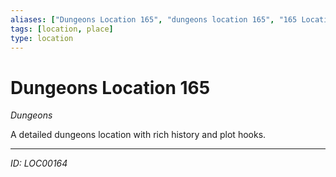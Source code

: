 ```yaml
---
aliases: ["Dungeons Location 165", "dungeons location 165", "165 Location Dungeons"]
tags: [location, place]
type: location
---
```


# Dungeons Location 165

*Dungeons*

A detailed dungeons location with rich history and plot hooks.

---
*ID: LOC00164*